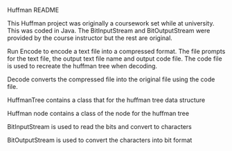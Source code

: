 Huffman README

This Huffman project was originally a coursework set while at university. This was coded in Java. The BitInputStream and BitOutputStream were provided by the course instructor but the rest are original. 

Run Encode to encode a text file into a compressed format. The file prompts for the text file, the output text file name and output code file. The code file is used to recreate the huffman tree when decoding.

Decode converts the compressed file into the original file using the code file.

HuffmanTree contains a class that for the huffman tree data structure

Huffman node contains a class of the node for the huffman tree

BitInputStream is used to read the bits and convert to characters

BitOutputStream is used to convert the characters into bit format

